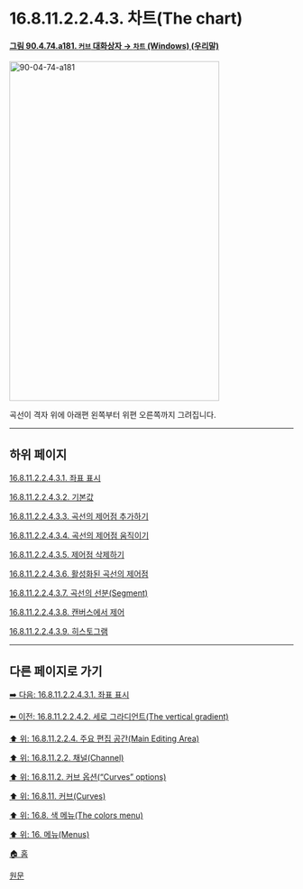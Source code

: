 # 16.8.11.2.2.4.3. 차트(The chart)

<a id="90-04-74-a181"></a>

#### [그림 90.4.74.a181. `커브` 대화상자 → `차트` (Windows) (우리말)](./90-04-0074-curves.md#90-04-74-a181)
<img width="372" height="602" alt="90-04-74-a181" src="https://github.com/user-attachments/assets/2b7b3190-912b-4d17-b633-891e506fc772" />

곡선이 격자 위에 아래편 왼쪽부터 위편 오른쪽까지 그려집니다. 

***

## 하위 페이지

[16.8.11.2.2.4.3.1. 좌표 표시](./16-08-11-02-02-04-03-01-coordinate_display.md)

[16.8.11.2.2.4.3.2. 기본값](./16-08-11-02-02-04-03-02-default_values.md)

[16.8.11.2.2.4.3.3. 곡선의 제어점 추가하기](./16-08-11-02-02-04-03-03-add_control_point.md)

[16.8.11.2.2.4.3.4. 곡선의 제어점 움직이기](./16-08-11-02-02-04-03-04-move_control_point.md)

[16.8.11.2.2.4.3.5. 제어점 삭제하기](./16-08-11-02-02-04-03-05-delete_control_point.md)

[16.8.11.2.2.4.3.6. 활성화된 곡선의 제어점](./16-08-11-02-02-04-03-06-active_control_point.md)

[16.8.11.2.2.4.3.7. 곡선의 선분(Segment)](./16-08-11-02-02-04-03-07-curve_segment.md)

[16.8.11.2.2.4.3.8. 캔버스에서 제어](./16-08-11-02-02-04-03-08-actions_on_canvas.md)

[16.8.11.2.2.4.3.9. 히스토그램](./16-08-11-02-02-04-03-09-histogram_on_canvas.md)

***

## 다른 페이지로 가기

[➡️ 다음: 16.8.11.2.2.4.3.1. 좌표 표시](./16-08-11-02-02-04-03-01-coordinate_display.md)

[⬅️ 이전: 16.8.11.2.2.4.2. 세로 그라디언트(The vertical gradient)](./16-08-11-02-02-04-02-vertical_gradient.md)

[⬆️ 위: 16.8.11.2.2.4. 주요 편집 공간(Main Editing Area)](./16-08-11-02-02-04-00-main_editing_area.md)

[⬆️ 위: 16.8.11.2.2. 채널(Channel)](./16-08-11-02-02-00-channel.md)

[⬆️ 위: 16.8.11.2. 커브 옵션(“Curves” options)](./16-08-11-02-00-curves_options.md)

[⬆️ 위: 16.8.11. 커브(Curves)](./16-08-11-00-curves.md)

[⬆️ 위: 16.8. 색 메뉴(The colors menu)](./16-08-00-the-colors-menu.md)

[⬆️ 위: 16. 메뉴(Menus)](./16-00-menus.md)

[🏠 홈](./00-home.md)

[원문](https://docs.gimp.org/2.10/ko/gimp-tool-curves.html#idm31318)